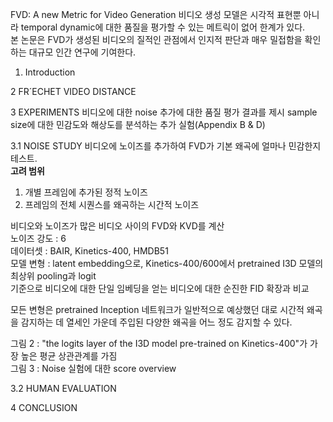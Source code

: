 FVD: A new Metric for Video Generation
비디오 생성 모델은 시각적 표현뿐 아니라 temporal dynamic에 대한 품질을 평가할 수 있는 메트릭이 없어 한계가 있다.  
본 논문은 FVD가 생성된 비디오의 질적인 관점에서 인지적 판단과 매우 밀접함을 확인하는 대규모 인간 연구에 기여한다.  

1. Introduction

2 FR´ECHET VIDEO DISTANCE

3 EXPERIMENTS
비디오에 대한 noise 추가에 대한 품질 평가 결과를 제시
sample size에 대한 민감도와 해상도를 분석하는 추가 실험(Appendix B & D)

3.1 NOISE STUDY
비디오에 노이즈를 추가하여 FVD가 기본 왜곡에 얼마나 민감한지 테스트.  
**고려 범위**
1) 개별 프레임에 추가된 정적 노이즈  
2) 프레임의 전체 시퀀스를 왜곡하는 시간적 노이즈  

비디오와 노이즈가 많은 비디오 사이의 FVD와 KVD를 계산  
노이즈 강도 : 6  
데이터셋 : BAIR, Kinetics-400, HMDB51  
모델 변형 : latent embedding으로, Kinetics-400/600에서 pretrained I3D 모델의 최상위 pooling과 logit  
기준으로 비디오에 대한 단일 임베딩을 얻는 비디오에 대한 순진한 FID 확장과 비교
  
모든 변형은 pretrained Inception 네트워크가 일반적으로 예상했던 대로 시간적 왜곡을 감지하는 데 열세인 가운데 주입된 다양한 왜곡을 어느 정도 감지할 수 있다.  

그림 2 : "the logits layer of the I3D model pre-trained on Kinetics-400"가 가장 높은 평균 상관관계를 가짐  
그림 3 : Noise 실험에 대한 score overview  


3.2 HUMAN EVALUATION

4 CONCLUSION

